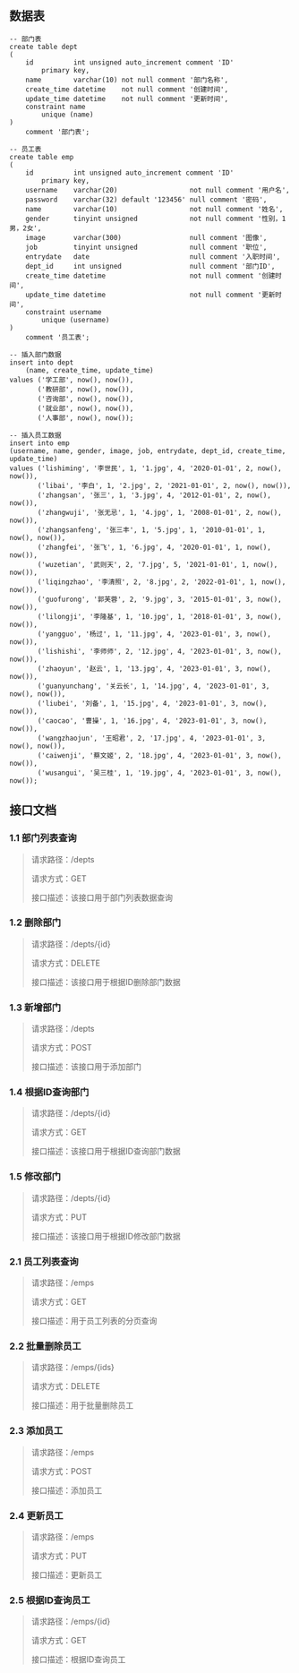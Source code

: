 ## 数据表

```mysql
-- 部门表
create table dept
(
    id          int unsigned auto_increment comment 'ID'
        primary key,
    name        varchar(10) not null comment '部门名称',
    create_time datetime    not null comment '创建时间',
    update_time datetime    not null comment '更新时间',
    constraint name
        unique (name)
)
    comment '部门表';

-- 员工表
create table emp
(
    id          int unsigned auto_increment comment 'ID'
        primary key,
    username    varchar(20)                  not null comment '用户名',
    password    varchar(32) default '123456' null comment '密码',
    name        varchar(10)                  not null comment '姓名',
    gender      tinyint unsigned             not null comment '性别，1男，2女',
    image       varchar(300)                 null comment '图像',
    job         tinyint unsigned             null comment '职位',
    entrydate   date                         null comment '入职时间',
    dept_id     int unsigned                 null comment '部门ID',
    create_time datetime                     not null comment '创建时间',
    update_time datetime                     not null comment '更新时间',
    constraint username
        unique (username)
)
    comment '员工表';
```

```mysql
-- 插入部门数据
insert into dept
    (name, create_time, update_time)
values ('学工部', now(), now()),
       ('教研部', now(), now()),
       ('咨询部', now(), now()),
       ('就业部', now(), now()),
       ('人事部', now(), now());

-- 插入员工数据
insert into emp
(username, name, gender, image, job, entrydate, dept_id, create_time, update_time)
values ('lishiming', '李世民', 1, '1.jpg', 4, '2020-01-01', 2, now(), now()),
       ('libai', '李白', 1, '2.jpg', 2, '2021-01-01', 2, now(), now()),
       ('zhangsan', '张三', 1, '3.jpg', 4, '2012-01-01', 2, now(), now()),
       ('zhangwuji', '张无忌', 1, '4.jpg', 1, '2008-01-01', 2, now(), now()),
       ('zhangsanfeng', '张三丰', 1, '5.jpg', 1, '2010-01-01', 1, now(), now()),
       ('zhangfei', '张飞', 1, '6.jpg', 4, '2020-01-01', 1, now(), now()),
       ('wuzetian', '武则天', 2, '7.jpg', 5, '2021-01-01', 1, now(), now()),
       ('liqingzhao', '李清照', 2, '8.jpg', 2, '2022-01-01', 1, now(), now()),
       ('guofurong', '郭芙蓉', 2, '9.jpg', 3, '2015-01-01', 3, now(), now()),
       ('lilongji', '李隆基', 1, '10.jpg', 1, '2018-01-01', 3, now(), now()),
       ('yangguo', '杨过', 1, '11.jpg', 4, '2023-01-01', 3, now(), now()),
       ('lishishi', '李师师', 2, '12.jpg', 4, '2023-01-01', 3, now(), now()),
       ('zhaoyun', '赵云', 1, '13.jpg', 4, '2023-01-01', 3, now(), now()),
       ('guanyunchang', '关云长', 1, '14.jpg', 4, '2023-01-01', 3, now(), now()),
       ('liubei', '刘备', 1, '15.jpg', 4, '2023-01-01', 3, now(), now()),
       ('caocao', '曹操', 1, '16.jpg', 4, '2023-01-01', 3, now(), now()),
       ('wangzhaojun', '王昭君', 2, '17.jpg', 4, '2023-01-01', 3, now(), now()),
       ('caiwenji', '蔡文姬', 2, '18.jpg', 4, '2023-01-01', 3, now(), now()),
       ('wusangui', '吴三桂', 1, '19.jpg', 4, '2023-01-01', 3, now(), now());
```

## 接口文档
### 1.1 部门列表查询

> 请求路径：/depts
> 
> 请求方式：GET
> 
> 接口描述：该接口用于部门列表数据查询


### 1.2 删除部门

> 请求路径：/depts/{id}
>
> 请求方式：DELETE
>
> 接口描述：该接口用于根据ID删除部门数据


### 1.3 新增部门

> 请求路径：/depts
>
> 请求方式：POST
>
> 接口描述：该接口用于添加部门


### 1.4 根据ID查询部门

> 请求路径：/depts/{id}
>
> 请求方式：GET
>
> 接口描述：该接口用于根据ID查询部门数据


### 1.5 修改部门

> 请求路径：/depts/{id}
>
> 请求方式：PUT
>
> 接口描述：该接口用于根据ID修改部门数据


### 2.1 员工列表查询

> 请求路径：/emps
>
> 请求方式：GET
>
> 接口描述：用于员工列表的分页查询


### 2.2 批量删除员工

> 请求路径：/emps/{ids}
>
> 请求方式：DELETE
>
> 接口描述：用于批量删除员工


### 2.3 添加员工

> 请求路径：/emps
>
> 请求方式：POST
>
> 接口描述：添加员工


### 2.4 更新员工

> 请求路径：/emps
>
> 请求方式：PUT
>
> 接口描述：更新员工


### 2.5 根据ID查询员工

> 请求路径：/emps/{id}
>
> 请求方式：GET
>
> 接口描述：根据ID查询员工